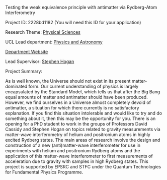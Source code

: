 Testing the weak equivalence principle with antimatter via Rydberg-Atom Interferometry

Project ID: 2228bd1182
(You will need this ID for your application)

Research Theme: [Physical Sciences](../themes/physical-sciences.md)

UCL Lead department: [Physics and Astronomy](../departments/physics-and-astronomy.md)

[Department Website](https://www.ucl.ac.uk/physics-astronomy)

Lead Supervisor: [Stephen Hogan](https://iris.ucl.ac.uk/iris/browse/profile?upi=SHOGA10)

Project Summary:

As is well known, the Universe should not exist in its present matter-dominated form. Our current understanding of physics is largely encapsulated by the Standard Model, which tells us that after the Big Bang equal amounts of matter and antimatter should have been produced. However, we find ourselves in a Universe almost completely devoid of antimatter, a situation for which there currently is no satisfactory explanation. If you find this situation intolerable and would like to try and do something about it, then this may be the opportunity for you. There is an opening for a PhD student to work in the groups of Professors David Cassidy and Stephen Hogan on topics related to gravity measurements via matter-wave interferometry of helium and positronium atoms in highly excited Rydberg states. The main areas of research involve the design and construction of a new (anti)matter-wave interferometer for use in experiments with helium and positronium Rydberg atoms and the application of this matter-wave interferometer to first measurements of acceleration due to gravity with samples in high Rydberg states. This project is supported by EPSRC and STFC under the Quantum Technologies for Fundamental Physics Programme.